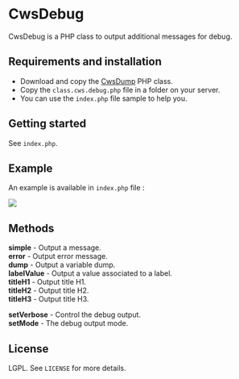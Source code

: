 # CwsDebug

CwsDebug is a PHP class to output additional messages for debug.

## Requirements and installation

* Download and copy the [CwsDump](https://github.com/crazy-max/CwsDump) PHP class.
* Copy the ``class.cws.debug.php`` file in a folder on your server.
* You can use the ``index.php`` file sample to help you.

## Getting started

See ``index.php``.

## Example

An example is available in ``index.php`` file :

![](https://raw.github.com/crazy-max/CwsDebug/master/example.png)

## Methods

**simple** - Output a message.<br />
**error** - Output error message.<br />
**dump** - Output a variable dump.<br />
**labelValue** - Output a value associated to a label.<br />
**titleH1** - Output title H1.<br />
**titleH2** - Output title H2.<br />
**titleH3** - Output title H3.<br />

**setVerbose** - Control the debug output.<br />
**setMode** - The debug output mode.<br />

## License

LGPL. See ``LICENSE`` for more details.

